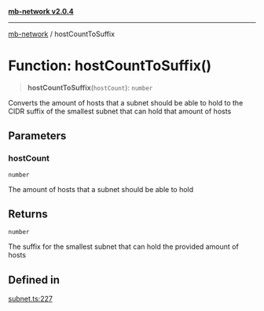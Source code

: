 [**mb-network v2.0.4**](../README.md)

***

[mb-network](../README.md) / hostCountToSuffix

# Function: hostCountToSuffix()

> **hostCountToSuffix**(`hostCount`): `number`

Converts the amount of hosts that a subnet should be able to hold to the CIDR suffix of the smallest subnet that can hold that amount of hosts

## Parameters

### hostCount

`number`

The amount of hosts that a subnet should be able to hold

## Returns

`number`

The suffix for the smallest subnet that can hold the provided amount of hosts

## Defined in

[subnet.ts:227](https://github.com/mbachmann97/mb-network/blob/13e5b592b92af2d2d7b66f6aa710b2b87a7c9e34/src/subnet.ts#L227)
